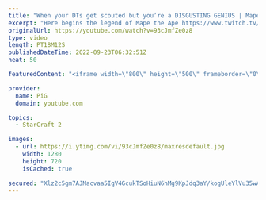 ```yaml
---
title: "When your DTs get scouted but you’re a DISGUSTING GENIUS | Mape the Ape - StarCraft 2"
excerpt: "Here begins the legend of Mape the Ape https://www.twitch.tv/maplez | In this game he faces the North American champion, Neeb! -- 🐷 Second Channel for Learning StarCraft 2: https://www.youtube.com/c/PiGRandom 🐷 Third Channel for Daily Pro Casts: https://www.youtube.com/c/PiGCasts -- 🐷 Watch live at"
originalUrl: https://youtube.com/watch?v=93cJmfZe0z8
type: video
length: PT18M12S
publishedDateTime: 2022-09-23T06:32:51Z
heat: 50

featuredContent: "<iframe width=\"800\" height=\"500\" frameborder=\"0\" src=\"https://www.youtube.com/embed/93cJmfZe0z8\" allow=\"accelerometer; autoplay; encrypted-media; gyroscope; picture-in-picture\" allowfullscreen></iframe>"

provider:
  name: PiG
  domain: youtube.com

topics:
  - StarCraft 2

images:
  - url: https://i.ytimg.com/vi/93cJmfZe0z8/maxresdefault.jpg
    width: 1280
    height: 720
    isCached: true

secured: "Xlz2c5gm7AJMacvaa5IgV4GcukTSoHiuN6hMg9KpJdq3aY/kogUleYlVu35wALwFaBDx4J/9jPN3SLdxvW/puCPihj80dT/lzRQXfDV9waZThoauZHX8U1/13JaASOOzDIxgbFrIKrRosNCg3q20KKMq7KWvvmOX2IYlzOMEUDMuF3q9jFSEo1rD7sSzQNhq8/kMmX/umGBlUM88Ac8t7LL14lIkHfGC14jB47o4kCoTlq15I8T9/oHgw3DCfMWbx2LIVp6VifXi1+1wdV9WEoE/mPllCmAdb0zTvcu7oWFDsWGVLqnsGS35aN/tycMMtJ7nPQP9Ud3GkyqhUZ9MVF7v45m765UMYcxI+Mn0gCcBwBdOFJXBT6bjZOc+06CZfSe3EOw0wJgxSFl9GTLTWMaTAR8pU4G85dyjBZfYdFA=;whxlNkYfrIchWWjndcS+qQ=="
---
```


